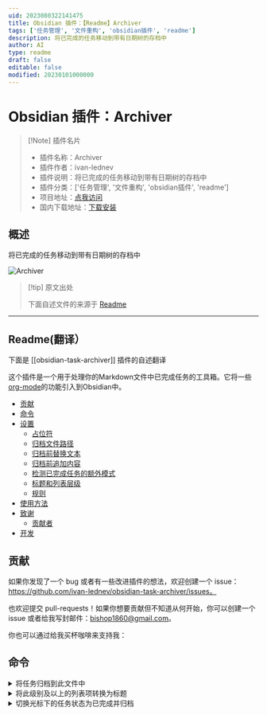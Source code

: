 ```yaml
---
uid: 2023080322141475
title: Obsidian 插件：【Readme】Archiver
tags: ['任务管理', '文件重构', 'obsidian插件', 'readme']
description: 将已完成的任务移动到带有日期树的存档中
author: AI
type: readme
draft: false
editable: false
modified: 20230101000000
---
```


# Obsidian 插件：Archiver

> [!Note] 插件名片
> - 插件名称：Archiver
> - 插件作者：ivan-lednev
> - 插件说明：将已完成的任务移动到带有日期树的存档中
> - 插件分类：['任务管理', '文件重构', 'obsidian插件', 'readme']
> - 项目地址：[点我访问](https://github.com/ivan-lednev/obsidian-task-archiver)
> - 国内下载地址：[下载安装](https://pkmer.cn/products/plugin/pluginMarket/?obsidian-task-archiver)

## 概述

将已完成的任务移动到带有日期树的存档中

![Archiver](https://cdn.pkmer.cn/covers/obsidian-task-archiver.png!pkmer)

> [!tip] 原文出处
> 
>下面自述文件的来源于 [Readme](https://ghproxy.net/https://raw.githubusercontent.com/ivan-lednev/obsidian-task-archiver/master/README.md)
> 

---

## Readme(翻译）

下面是 [[obsidian-task-archiver]] 插件的自述翻译


这个插件是一个用于处理你的Markdown文件中已完成任务的工具箱。它将一些[org-mode](https://orgmode.org/)的功能引入到Obsidian中。

- [贡献](#contribution)
- [命令](#commands-)
- [设置](#settings)
    - [占位符](#placeholders)
    - [归档文件路径](#archive-file-path)
    - [归档前替换文本](#replacing-text-before-archiving)
    - [归档前追加内容](#append-stuff-before-archiving)
    - [检测已完成任务的额外模式](#additional-patterns-to-detect-completed-tasks)
    - [标题和列表层级](#heading--list-hierarchies)
    - [规则](#rules)
- [使用方法](#usage)
- [致谢](#acknowledgements)
    - [贡献者](#contributors)
- [开发](#development)
## 贡献

如果你发现了一个 bug 或者有一些改进插件的想法，欢迎创建一个 issue：https://github.com/ivan-lednev/obsidian-task-archiver/issues。

也欢迎提交 pull-requests！如果你想要贡献但不知道从何开始，你可以创建一个 issue 或者给我写封邮件：bishop1860@gmail.com。

你也可以通过给我买杯咖啡来支持我：



## 命令 

<details>
<summary>将任务归档到此文件中</summary>

这是它的样子：

```md
-   [ ] 这个我还没做
-   [x] 给狗浇水
    -   一些任务细节
-   [x] 给植物浇水
```

变成了：

```md
-   [ ] 这个我还没做
```

# 存档

-   [x] 给狗浇水
    -   一些任务细节
-   [x] 给植物喂食
```

或者，启用日期树：

```md
-   [ ] 这个我还没做完
```

# 存档

-   [[2021-09-W-38]]
    -   [[2021-09-16]]
        -   [x] 给狗浇水
            -   一些任务细节
        -   [x] 给植物浇水
```


</details>
<details>
<summary>在此文件中存档包括嵌套任务在内的任务</summary>

与简单存档相同，只是现在已完成的嵌套任务也会被存档，包括它们的子项。

这样：

```markdown
-   [ ] 未完成的任务
    -   [x] 已完成的子任务
        -   任务细节
    -   [ ] 未完成的子任务
```

变成：

```markdown
-   [ ] 未完成的任务
    -   [ ] 未完成的子任务
```

# 存档

-   [x] 完成子任务
    -   任务详情
```

</details>

<details>
<summary>删除此文件中的任务</summary>

这与“存档此文件中的任务”相同，只是任务被丢弃。

</details>

<details>
<summary>存档光标下的标题</summary>

获取光标下的整个部分，包括所有子部分，并将其移动到存档中。

这样：

```markdown
一些顶级文本
```

# H1标题

一些文本

## H2标题

更多文本
```

转化为：

```markdown
一些顶级文本
```

# 存档

## H1标题

一些文本

### H2标题

更多文本
```

</details>

<details>
<summary>在光标下的列表中对任务进行排序</summary>

抓取光标下的整个列表，并**递归地**根据完成情况重新排序所有项目：

1. 首先是普通列表项
2. 然后是未完成的任务
3. 最后是已完成的任务

这个列表：

```markdown
-   [x] 任务
-   项目
-   [ ] 未完成
    -   [x] 任务
    -   项目 更多注释
    -   [ ] 未完成
-   项目 2
-   [ ] 未完成 2
    -   [x] 任务
    -   项目
    -   [x] 任务 2
```

变成了：

```markdown
-   项目
-   项目 2
-   [ ] 未完成
    -   项目 更多注释
    -   [ ] 未完成
    -   [x] 任务
-   [ ] 未完成 2
    -   项目
    -   [x] 任务
    -   [x] 任务 2
-   [x] 任务
```

</details>

<details>
<summary>将此级别及以上的列表项转换为标题</summary>

抓取光标下的列表，并将光标所在项目及其上方级别的每个列表项转换为标题。

这个：

```markdown
-   li 1
    -   li 2 | <- cursor
        -   li 3
```

变成了：

```markdown

# li 1

## li 2

-   li 3
```


</details>

<details>
<summary>切换光标下的任务状态为已完成并归档</summary>

当光标位于一个任务上时，该命令会将任务标记为已完成并立即归档。

## 设置

有很多设置可以帮助您构建适合的工作流程。

### 占位符

您可以在设置中使用多个占位符来构建酷炫的工作流程。当您运行存档工具时，这些占位符将被解析为不同的值：

- `{{date}}`
  - 指向今天的日期
- `{{obsidianTasksCompletedDate}}`
  - 指向任务的完成日期（✅ 2023-03-29）。这样，您可以将使用`obsidian-tasks`插件创建的任务归档到它们应该在的位置
- `{{sourceFileName}}`
  - 解析为您所在文件的基本名称
- `{{sourceFilePath}}`
  - 解析为从存储库根目录到您所在文件的路径
- `{{heading}}`
  - 指向任务上方的标题
- `{{headingChain}}`
  - 从任务上方的标题创建一个链。例如 `项目1 > 团队2`

### 存档文件路径

您可以将任务发送到同一个文件中，也可以发送到一个单独的文件中，比如每日笔记，或者基于您所在文件的名称的某个路径。

在归档之前替换任务内容的正则表达式；如果您想要从归档的任务中删除标签，这将非常有用。

### 在归档之前添加内容

如果您想要查看自己一天的成就，这可能会很有用：
![](metadata-demo.png)

### 用于检测已完成任务的附加模式

这样，您可以仅归档与某个模式匹配的任务，而将其他任务保持不变。比如说，您只想归档使用`obsidian-tasks`插件的全局过滤器（比如标签`#task`）的任务。

### 标题和列表层次结构

您可以使用标题和列表项的占位符创建任意层次结构。新的归档任务将合并到现有的树中。

您可以使用此功能在归档中创建一个日期树：
![](tree-demo.png)

或者您可以创建一个包含指向来源的链接的单个归档文件：
![](tree-demo-big-archive.png)

### 规则

规则允许您自定义如何处理符合特定条件的任务：
![](rule-demo.png)

潜在地，规则可以为符合特定条件的任何一组任务指定任何自定义工作流程。如果您希望在此处看到一些其他功能，请随时创建一个功能请求！

## 用法

打开命令面板并运行其中一个存档器[命令](#commands)。

## 致谢

该插件是对Emacs的[org-mode](https://orgmode.org/)的一些功能的实现。

此外，我还依赖于以下优秀插件的代码：

-   [obsidian-kanban](https://github.com/mgmeyers/obsidian-kanban)
-   [obsidian-outliner](https://github.com/vslinko/obsidian-outliner)。该插件在架构和代码质量方面非常出色
-   [obsidian-commander](https://github.com/phibr0/obsidian-commander)。帮助我弄清楚如何使用响应式框架构建设置页面

### 贡献者

- Richard Cook (wealthychef@gmail.com)

-   [Solid.js](https://www.solidjs.com/) 用于设置页面。



